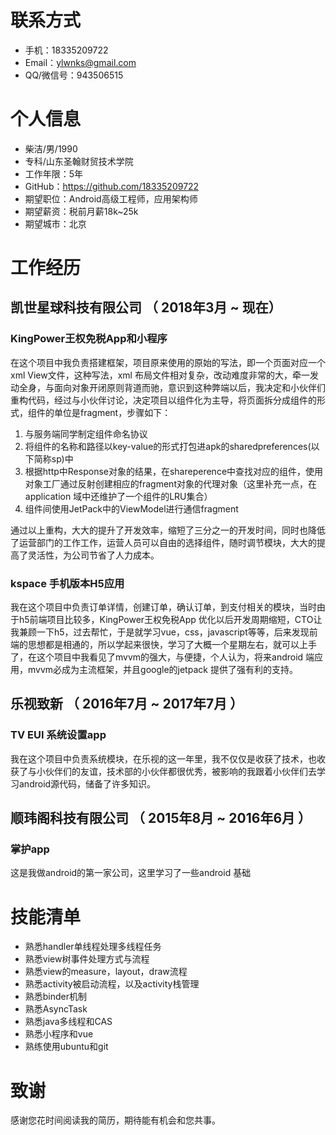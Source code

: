 # 联系方式
- 手机：18335209722
- Email：ylwnks@gmail.com
- QQ/微信号：943506515
# 个人信息
 - 柴洁/男/1990 
 - 专科/山东圣翰财贸技术学院
 - 工作年限：5年
 - GitHub：https://github.com/18335209722
 - 期望职位：Android高级工程师，应用架构师
 - 期望薪资：税前月薪18k~25k
 - 期望城市：北京
# 工作经历
## 凯世星球科技有限公司 （ 2018年3月 ~ 现在）
### KingPower王权免税App和小程序
在这个项目中我负责搭建框架，项目原来使用的原始的写法，即一个页面对应一个xml View文件，这种写法，xml 布局文件相对复杂，改动难度非常的大，牵一发动全身，与面向对象开闭原则背道而驰，意识到这种弊端以后，我决定和小伙伴们重构代码，经过与小伙伴讨论，决定项目以组件化为主导，将页面拆分成组件的形式，组件的单位是fragment，步骤如下：
1. 与服务端同学制定组件命名协议
2. 将组件的名称和路径以key-value的形式打包进apk的sharedpreferences(以下简称sp)中
3. 根据http中Response对象的结果，在shareperence中查找对应的组件，使用对象工厂通过反射创建相应的fragment对象的代理对象（这里补充一点，在application 域中还维护了一个组件的LRU集合）
4. 组件间使用JetPack中的ViewModel进行通信fragment

通过以上重构，大大的提升了开发效率，缩短了三分之一的开发时间，同时也降低了运营部门的工作工作，运营人员可以自由的选择组件，随时调节模块，大大的提高了灵活性，为公司节省了人力成本。
### kspace 手机版本H5应用
我在这个项目中负责订单详情，创建订单，确认订单，到支付相关的模块，当时由于h5前端项目比较多，KingPower王权免税App 优化以后开发周期缩短，CTO让我兼顾一下h5，过去帮忙，于是就学习vue，css，javascript等等，后来发现前端的思想都是相通的，所以学起来很快，学习了大概一个星期左右，就可以上手了，在这个项目中我看见了mvvm的强大，与便捷，个人认为，将来android 端应用，mvvm必成为主流框架，并且google的jetpack 提供了强有利的支持。

## 乐视致新 （ 2016年7月 ~ 2017年7月 ）
### TV EUI 系统设置app
我在这个项目中负责系统模块，在乐视的这一年里，我不仅仅是收获了技术，也收获了与小伙伴们的友谊，技术部的小伙伴都很优秀，被影响的我跟着小伙伴们去学习android源代码，储备了许多知识。

## 顺玮阁科技有限公司 （ 2015年8月 ~ 2016年6月 ）
### 掌护app
这是我做android的第一家公司，这里学习了一些android 基础
# 技能清单
- 熟悉handler单线程处理多线程任务
- 熟悉view树事件处理方式与流程
- 熟悉view的measure，layout，draw流程
- 熟悉activity被启动流程，以及activity栈管理
- 熟悉binder机制
- 熟悉AsyncTask
- 熟悉java多线程和CAS
- 熟悉小程序和vue
- 熟练使用ubuntu和git
# 致谢
感谢您花时间阅读我的简历，期待能有机会和您共事。